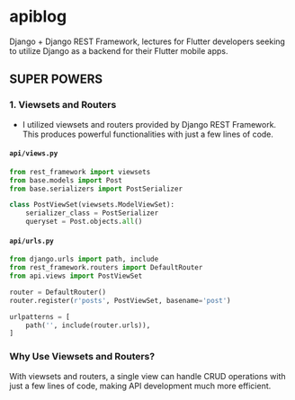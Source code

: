 # apiblog

Django + Django REST Framework, lectures for Flutter developers seeking to utilize Django as a backend 
for their Flutter mobile apps.

## SUPER POWERS

### 1. Viewsets and Routers
* I utilized viewsets and routers provided by Django REST Framework. This produces powerful functionalities with just a few lines of code.

#### `api/views.py`
```python
from rest_framework import viewsets
from base.models import Post
from base.serializers import PostSerializer

class PostViewSet(viewsets.ModelViewSet):
    serializer_class = PostSerializer
    queryset = Post.objects.all()
```

#### `api/urls.py`
```python
from django.urls import path, include
from rest_framework.routers import DefaultRouter
from api.views import PostViewSet

router = DefaultRouter()
router.register(r'posts', PostViewSet, basename='post')

urlpatterns = [
    path('', include(router.urls)),
]
```

### Why Use Viewsets and Routers?
With viewsets and routers, a single view can handle CRUD operations with just a few lines of code, making API development much more efficient.
```
